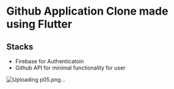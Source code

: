 # Github Application Clone made using Flutter

## Stacks

- Firebase for Authenticatoin
- Github API for minimal functionality for user



![Uploading p05.png…]()
